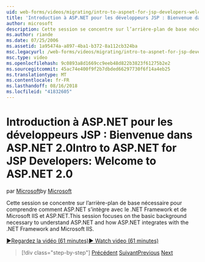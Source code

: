 ```yaml
---
uid: web-forms/videos/migrating/intro-to-aspnet-for-jsp-developers-welcome-to-aspnet-20
title: 'Introduction à ASP.NET pour les développeurs JSP : Bienvenue dans ASP.NET 2.0 | Microsoft Docs'
author: microsoft
description: Cette session se concentre sur l’arrière-plan de base nécessaire pour comprendre comment ASP.NET s’intègre avec le .NET Framework et de Microsoft IIS et ASP.NET.
ms.author: riande
ms.date: 07/25/2006
ms.assetid: 1a95474a-a897-4ba1-b372-8a112cb324ba
msc.legacyurl: /web-forms/videos/migrating/intro-to-aspnet-for-jsp-developers-welcome-to-aspnet-20
msc.type: video
ms.openlocfilehash: 9c0893a8d1669cc9eeb48d822b3823f61275b2e2
ms.sourcegitcommit: 45ac74e400f9f2b7dbded66297730f6f14a4eb25
ms.translationtype: MT
ms.contentlocale: fr-FR
ms.lasthandoff: 08/16/2018
ms.locfileid: "41832605"
---
```

<a name="intro-to-aspnet-for-jsp-developers-welcome-to-aspnet-20"></a><span data-ttu-id="dff58-103">Introduction à ASP.NET pour les développeurs JSP : Bienvenue dans ASP.NET 2.0</span><span class="sxs-lookup"><span data-stu-id="dff58-103">Intro to ASP.NET for JSP Developers: Welcome to ASP.NET 2.0</span></span>
====================
<span data-ttu-id="dff58-104">par [Microsoft](https://github.com/microsoft)</span><span class="sxs-lookup"><span data-stu-id="dff58-104">by [Microsoft](https://github.com/microsoft)</span></span>

<span data-ttu-id="dff58-105">Cette session se concentre sur l’arrière-plan de base nécessaire pour comprendre comment ASP.NET s’intègre avec le .NET Framework et de Microsoft IIS et ASP.NET.</span><span class="sxs-lookup"><span data-stu-id="dff58-105">This session focuses on the basic background necessary to understand ASP.NET and how ASP.NET integrates with the .NET Framework and Microsoft IIS.</span></span>

[<span data-ttu-id="dff58-106">&#9654;Regardez la vidéo (61 minutes)</span><span class="sxs-lookup"><span data-stu-id="dff58-106">&#9654; Watch video (61 minutes)</span></span>](https://channel9.msdn.com/Blogs/ASP-NET-Site-Videos/intro-to-aspnet-for-jsp-developers-welcome-to-aspnet-20)

> [!div class="step-by-step"]
> <span data-ttu-id="dff58-107">[Précédent](migrating-from-classic-asp-to-aspnet.md)
> [Suivant](intro-to-aspnet-for-jsp-developers-building-applications.md)</span><span class="sxs-lookup"><span data-stu-id="dff58-107">[Previous](migrating-from-classic-asp-to-aspnet.md)
[Next](intro-to-aspnet-for-jsp-developers-building-applications.md)</span></span>
